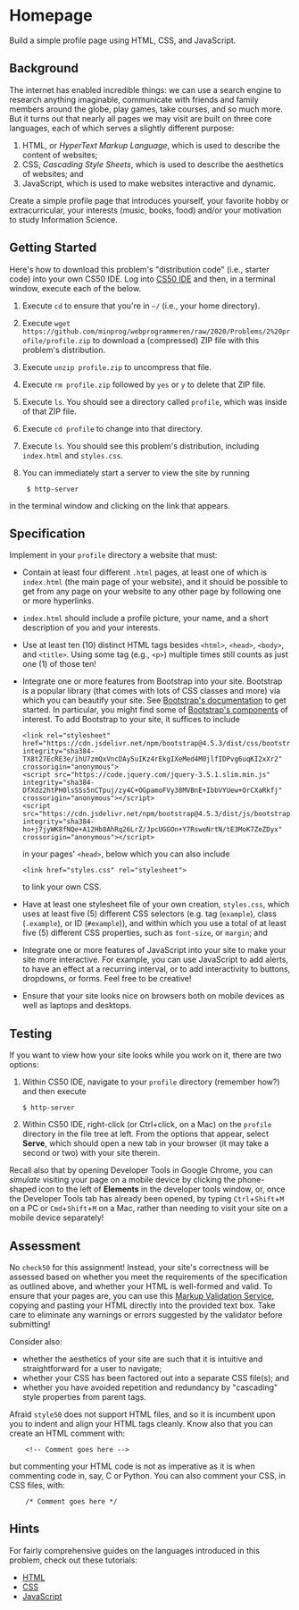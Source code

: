 # Homepage

Build a simple profile page using HTML, CSS, and JavaScript.

## Background

The internet has enabled incredible things: we can use a search engine to research anything imaginable, communicate with friends and family members around the globe, play games, take courses, and so much more. But it turns out that nearly all pages we may visit are built on three core languages, each of which serves a slightly different purpose:

1. HTML, or _HyperText Markup Language_, which is used to describe the content of websites;
1. CSS, _Cascading Style Sheets_, which is used to describe the aesthetics of websites; and
1. JavaScript, which is used to make websites interactive and dynamic.

Create a simple profile page that introduces yourself, your favorite hobby or extracurricular, your interests (music, books, food) and/or your motivation to study Information Science.


## Getting Started

Here's how to download this problem's "distribution code" (i.e., starter code) into your own CS50 IDE. Log into [CS50 IDE](https://ide.cs50.io/) and then, in a terminal window, execute each of the below.

1. Execute `cd` to ensure that you're in `~/` (i.e., your home directory).
1. Execute `wget https://github.com/minprog/webprogrammeren/raw/2020/Problems/2%20profile/profile.zip` to download a (compressed) ZIP file with this problem's distribution.
1. Execute `unzip profile.zip` to uncompress that file.
1. Execute `rm profile.zip` followed by `yes` or `y` to delete that ZIP file.
1. Execute `ls`. You should see a directory called `profile`, which was inside of that ZIP file.
1. Execute `cd profile` to change into that directory.
1. Execute `ls`. You should see this problem's distribution, including `index.html` and `styles.css`.
1. You can immediately start a server to view the site by running

        $ http-server

in the terminal window and clicking on the link that appears.


## Specification

Implement in your `profile` directory a website that must:

*   Contain at least four different `.html` pages, at least one of which is `index.html` (the main page of your website), and it should be possible to get from any page on your website to any other page by following one or more hyperlinks.
*   `index.html` should include a profile picture, your name, and a short description of you and your interests.
*   Use at least ten (10) distinct HTML tags besides `<html>`, `<head>`, `<body>`, and `<title>`. Using some tag (e.g., `<p>`) multiple times still counts as just one (1) of those ten!
*   Integrate one or more features from Bootstrap into your site. Bootstrap is a popular library (that comes with lots of CSS classes and more) via which you can beautify your site. See [Bootstrap's documentation](https://getbootstrap.com/docs/4.5/) to get started. In particular, you might find some of [Bootstrap's components](https://getbootstrap.com/docs/4.5/components/) of interest. To add Bootstrap to your site, it suffices to include

        <link rel="stylesheet" href="https://cdn.jsdelivr.net/npm/bootstrap@4.5.3/dist/css/bootstrap.min.css" integrity="sha384-TX8t27EcRE3e/ihU7zmQxVncDAy5uIKz4rEkgIXeMed4M0jlfIDPvg6uqKI2xXr2" crossorigin="anonymous">
        <script src="https://code.jquery.com/jquery-3.5.1.slim.min.js" integrity="sha384-DfXdz2htPH0lsSSs5nCTpuj/zy4C+OGpamoFVy38MVBnE+IbbVYUew+OrCXaRkfj" crossorigin="anonymous"></script>
        <script src="https://cdn.jsdelivr.net/npm/bootstrap@4.5.3/dist/js/bootstrap.bundle.min.js" integrity="sha384-ho+j7jyWK8fNQe+A12Hb8AhRq26LrZ/JpcUGGOn+Y7RsweNrtN/tE3MoK7ZeZDyx" crossorigin="anonymous"></script>
        

    in your pages' `<head>`, below which you can also include

        <link href="styles.css" rel="stylesheet">

    to link your own CSS.
*   Have at least one stylesheet file of your own creation, `styles.css`, which uses at least five (5) different CSS selectors (e.g. tag (`example`), class (`.example`), or ID (`#example`)), and within which you use a total of at least five (5) different CSS properties, such as `font-size`, or `margin`; and
*   Integrate one or more features of JavaScript into your site to make your site more interactive. For example, you can use JavaScript to add alerts, to have an effect at a recurring interval, or to add interactivity to buttons, dropdowns, or forms. Feel free to be creative!
*   Ensure that your site looks nice on browsers both on mobile devices as well as laptops and desktops.

## Testing

If you want to view how your site looks while you work on it, there are two options:

1.  Within CS50 IDE, navigate to your `profile` directory (remember how?) and then execute

        $ http-server

1.  Within CS50 IDE, right-click (or Ctrl+click, on a Mac) on the `profile` directory in the file tree at left. From the options that appear, select **Serve**, which should open a new tab in your browser (it may take a second or two) with your site therein.

Recall also that by opening Developer Tools in Google Chrome, you can _simulate_ visiting your page on a mobile device by clicking the phone-shaped icon to the left of **Elements** in the developer tools window, or, once the Developer Tools tab has already been opened, by typing `Ctrl`+`Shift`+`M` on a PC or `Cmd`+`Shift`+`M` on a Mac, rather than needing to visit your site on a mobile device separately!

## Assessment

No `check50` for this assignment! Instead, your site's correctness will be assessed based on whether you meet the requirements of the specification as outlined above, and whether your HTML is well-formed and valid. To ensure that your pages are, you can use this [Markup Validation Service](https://validator.w3.org/#validate_by_input), copying and pasting your HTML directly into the provided text box. Take care to eliminate any warnings or errors suggested by the validator before submitting!

Consider also:

* whether the aesthetics of your site are such that it is intuitive and straightforward for a user to navigate;
* whether your CSS has been factored out into a separate CSS file(s); and
* whether you have avoided repetition and redundancy by "cascading" style properties from parent tags.

Afraid `style50` does not support HTML files, and so it is incumbent upon you to indent and align your HTML tags cleanly. Know also that you can create an HTML comment with:

        <!-- Comment goes here -->

but commenting your HTML code is not as imperative as it is when commenting code in, say, C or Python. You can also comment your CSS, in CSS files, with:

        /* Comment goes here */

## Hints

For fairly comprehensive guides on the languages introduced in this problem, check out these tutorials:

* [HTML](https://www.w3schools.com/html/)
* [CSS](https://www.w3schools.com/css/)
* [JavaScript](https://www.w3schools.com/js/)
